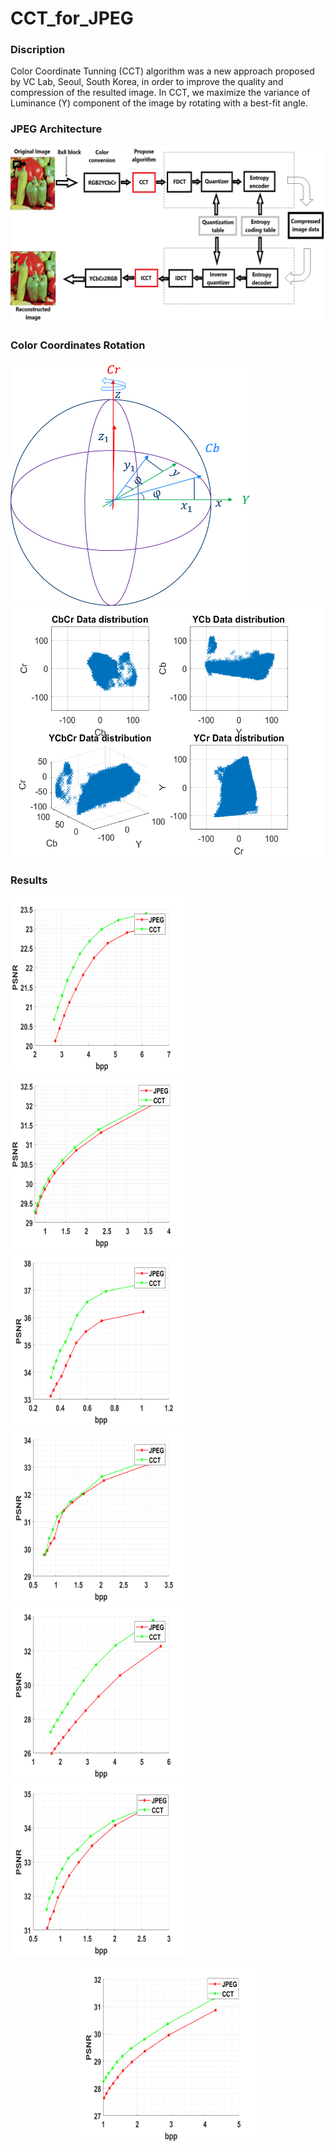 # CCT_for_JPEG
### Discription 
Color Coordinate Tunning (CCT) algorithm was a new approach proposed by VC Lab, Seoul, South Korea, in order to improve the quality and compression of the resulted image. In CCT, we maximize the variance of Luminance (Y) component of the image by rotating with a best-fit angle.
### JPEG Architecture
![screen shot](https://github.com/abbassi007/CCT_for_JPEG/blob/master/Framwork.png)

### Color Coordinates Rotation

<img src="https://github.com/abbassi007/CCT_for_JPEG/blob/master/Color-coordinates-rotation.png " width="390" height="390"> <img src= "https://github.com/abbassi007/CCT_for_JPEG/blob/master/data%20distribution%20graph.png" width="510" height="400">
### Results
<img src="https://github.com/abbassi007/CCT_for_JPEG/blob/master/Results/Cartoon.png" width ="280" height ="280"><img src="https://github.com/abbassi007/CCT_for_JPEG/blob/master/Results/Chilli.png" width ="280" height ="280">
<img src="https://github.com/abbassi007/CCT_for_JPEG/blob/master/Results/Colors.png" width ="280" height ="280">
<img src="https://github.com/abbassi007/CCT_for_JPEG/blob/master/Results/House.png" width ="280" height ="280">
<img src="https://github.com/abbassi007/CCT_for_JPEG/blob/master/Results/Map.png" width ="280" height ="280">
<img src="https://github.com/abbassi007/CCT_for_JPEG/blob/master/Results/Plane.png" width ="280" height ="280">
<p align = "center">
<img src="https://github.com/abbassi007/CCT_for_JPEG/blob/master/Results/Sailboat.png" width ="280" height ="280" align>
 </p>
